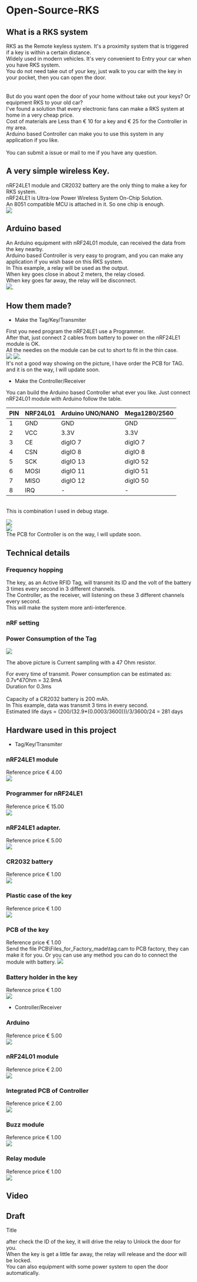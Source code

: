 # Open-Source-RKS

## What is a RKS system
RKS as the Remote keyless system. It's a proximity system that is triggered if a key is within a certain distance. <br> 
Widely used in modern vehicles. It's very convenient to Entry your car when you have RKS system. <br> 
You do not need take out of your key, just walk to you car with the key in your pocket, then you can open the door.<br>  
<br> But do you want open the door of your home without take out your keys? Or equipment RKS to your old car?<br> 
I've found a solution that every electronic fans can make a RKS system at home in a very cheap price.<br> 
Cost of materials are Less than € 10 for a key and € 25 for the Controller in my area.<br> 
Arduino based Controller can make you to use this system in any application if you like.<br>  
You can submit a issue or mail to me if you have any question.<br> 

## A very simple wireless Key. 

nRF24LE1 module and CR2032 battery are the only thing to make a key for RKS system. <br>
nRF24LE1 is Ultra-low Power Wireless System On-Chip Solution.<br>
An 8051 compatible MCU is attached in it. So one chip is enough.<br>
![](https://github.com/fryefryefrye/Open-Source-RKS/raw/master/img/tag_simple.jpg)


## Arduino based 

An Arduino equipment with nRF24L01 module, can received the data from the key nearby.<br> 
Arduino based Controller is very easy to program, and you can make any application if you wish base on this RKS system.<br> 
In This example, a relay will be used as the output. <br> 
When key goes close in about 2 meters, the relay closed.<br> 
When key goes far away, the relay will be disconnect.<br> 
![](https://github.com/fryefryefrye/Open-Source-RKS/raw/master/img/rx_simple.jpg).


## How them made?
* Make the Tag/Key/Transmiter

First you need program the nRF24LE1 use a Programmer.<br>
After that, just connect 2 cables from battery to power on the nRF24LE1 module is OK.<br>
All the needles on the module can be cut to short to fit in the thin case.<br>
![](https://github.com/fryefryefrye/Open-Source-RKS/raw/master/img/nRF24LE1_back.jpg)
![](https://github.com/fryefryefrye/Open-Source-RKS/raw/master/img/tag.jpg).<br>
It's not a good way showing on the picture, I have order the PCB for TAG. and it is on the way, I will update soon.


* Make the Controller/Receiver

You can build the Arduino based Controller what ever you like. Just connect nRF24L01 module with Arduino follow the table.<br>

| PIN  | NRF24L01|Arduino UNO/NANO|Mega1280/2560|
| ---------- | -----------| -----------| -----------|
|  1  |  GND  |  GND  |  GND  |
|  2  |  VCC  |  3.3V  |  3.3V  |
|  3  |  CE   |  digIO 7  |  digIO 7  |
|  4  |  CSN  |  digIO 8  |  digIO 8  |
|  5  |  SCK   |  digIO 13  |  digIO 52  |
|  6  |  MOSI  |  digIO 11  |  digIO 51  |
|  7  |  MISO  | digIO 12  |  digIO 50  |
|  8  |  IRQ  |  -  |-|

<br>
This is combination I used in debug stage.<br> 

![](https://github.com/fryefryefrye/Open-Source-RKS/raw/master/img/rx_2560.jpg)
<br> 
![](https://github.com/fryefryefrye/Open-Source-RKS/raw/master/img/nRF24L01_leg.png)
<br>
The PCB for Controller is on the way, I will update soon.<br>

## Technical details

### Frequency hopping

The key, as an Active RFID Tag, will transmit its ID and the volt of the battery 3 times every second in 3 different channels.<br> 
The Controller, as the receiver, will listening on these 3 different channels every second.<br> 
This will make the system more anti-interference.<br> 

### nRF setting



### Power Consumption of the Tag


![](https://github.com/fryefryefrye/Open-Source-RKS/raw/master/img/PowerConsumption.png)<br> 

The above picture is Current sampling with a 47 Ohm resistor.<br> 

For every time of transmit. Power consumption can be estimated as:  <br> 
0.7v\*47Ohm = 32.9mA<br> 
Duration for 0.3ms <br> <br> 
Capacity of a CR2032 battery is 200 mAh.<br> 
In This example, data was transmit 3 tims in every second. <br> 
Estimated life days = (200/(32.9\*(0.0003/3600)))/3/3600/24 = 281 days <br> 



## Hardware used in this project

* Tag/Key/Transmiter

### nRF24LE1 module
Reference price € 4.00<br> 
![](https://github.com/fryefryefrye/Open-Source-RKS/raw/master/img/nRF24LE1.jpg)<br> 

### Programmer for nRF24LE1
Reference price € 15.00<br> 
![](https://github.com/fryefryefrye/Open-Source-RKS/raw/master/img/programer.jpg)<br> 


### nRF24LE1 adapter.
Reference price € 5.00<br> 
![](https://github.com/fryefryefrye/Open-Source-RKS/raw/master/img/adapter.jpg)<br> 


### CR2032 battery
Reference price € 1.00<br> 
![](https://github.com/fryefryefrye/Open-Source-RKS/raw/master/img/battery.jpg)<br> 


### Plastic case of the key
Reference price € 1.00<br> 
![](https://github.com/fryefryefrye/Open-Source-RKS/raw/master/img/tag_case.jpg)<br> 


### PCB of the key
Reference price € 1.00<br> 
Send the file PCB\Files_for_Factory_made\tag.cam to PCB factory, they can make it for you.
Or you can use any method you can do to connect the module with battery.
![](https://github.com/fryefryefrye/Open-Source-RKS/raw/master/img/tag_pcb.jpg)<br> 


### Battery holder in the key
Reference price € 1.00<br> 
![](https://github.com/fryefryefrye/Open-Source-RKS/raw/master/img/battery_hold.jpg)<br> 

* Controller/Receiver

### Arduino
Reference price € 5.00<br> 
![](https://github.com/fryefryefrye/Open-Source-RKS/raw/master/img/arduinos.jpg)<br> 

### nRF24L01 module
Reference price € 2.00<br> 
![](https://github.com/fryefryefrye/Open-Source-RKS/raw/master/img/nRF24L01.jpg)<br> 

### Integrated PCB of Controller
Reference price € 2.00<br> 
![](https://github.com/fryefryefrye/Open-Source-RKS/raw/master/img/rx_pcb.jpg)<br> 

### Buzz module
Reference price € 1.00<br> 
![](https://github.com/fryefryefrye/Open-Source-RKS/raw/master/img/buzz.jpg)<br> 

### Relay module
Reference price € 1.00<br> 
![](https://github.com/fryefryefrye/Open-Source-RKS/raw/master/img/relay.jpg)<br> 

## Video

## Draft

Title

after check the ID of the key, it will drive the relay to Unlock the door for you.<br> 
When the key is get a little far away, the relay will release and the door will be locked.<br> 
You can also equipment with some power system to open the door automatically.<br>
